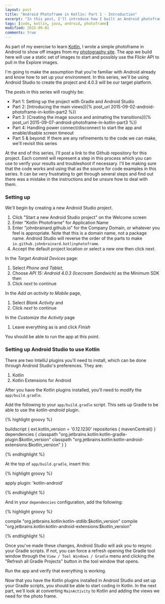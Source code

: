 ```yaml
---
layout: post
title: "Android Photoframe in Kotlin: Part 1 - Introduction"
excerpt: "In this post, I'll introduce how I built an Android photoframe app to learn Kotlin."
tags: [code, kotlin, java, android, photoframe]
modified: 2015-09-01
comments: true
---
```


As part of my exercise to learn [Kotlin](http://kotlinlang.org/), I wrote a simple photoframe in Android to show off images from my [photography site](http://brainardphotography.com). The app we build here will use a static set of images to start and possibly use the Flickr API to pull in the Explore images.

I'm going to make the assumption that you're familiar with Android already and know how to set up your environment. In this series, we'll be using Android Studio to create the project and 4.0.3 will be our target platform.

The posts in this series will roughly be:

* Part 1: Setting up the project with Gradle and Android Studio
* Part 2: [Introducing the main views]({% post_url 2015-09-02-android-photoframe-in-kotlin-part2 %})
* Part 3: [Creating the image source and animating the transitions]({% post_url 2015-09-07-android-photoframe-in-kotlin-part3 %})
* Part 4: Handling power connect/disconnect to start the app and enable/disable screen timeout
* Part 5 & beyond: If there are any refinements to the code we can make, we'll revisit this series

At the end of this series, I'll post a link to the Github repository for this project. Each commit will represent a step in this process which you can use to verify your results and troubleshoot if necessary. I'll be making sure that the code works and using that as the source for code examples in this series. It can be very frustrating to get through several steps and find out there was a mistake in the instructions and be unsure how to deal with them.

### Setting up

We'll begin by creating a new Android Studio project.

1. Click "Start a new Android Studio project" on the Welcome screen
2. Enter "Kotlin Photoframe" for Application Name
3. Enter "johnbrainard.github.io" for the Company Domain, or whatever you feel is appropriate. Note that this is a domain name, not a package name. Android Studio will reverse the order of the parts to make `io.github.johnbrainard.kotlinphotoframe`.
4. Accept the default project location or select a new one then click next.

In the *Target Android Devices* page:

1. Select *Phone and Tablet*,
2. Choose *API 15: Android 4.0.3 (Icecream Sandwich)* as the Minimum SDK then
3. Click *next* to continue

In the *Add an activity to Mobile* page,

1. Select *Blank Activity* and
2. Click *next* to continue

In the *Customize the Activity* page

1. Leave everything as is and click *Finish*

You should be able to run the app at this point.

### Setting up Android Studio to use Kotlin

There are two IntelliJ plugins you'll need to install, which can be done through Android Studio's preferences. They are:

1. Kotlin
2. Kotlin Extensions for Android

After you have the Kotlin plugins installed, you'll need to modify the `app/build.gradle`.

Add the following to your `app/build.gradle` script. This sets up Gradle to be able to use the *kotlin-android* plugin.

{% highlight groovy %}

buildscript {
	ext.kotlin_version = '0.12.1230'
	repositories {
		mavenCentral()
	}
	dependencies {
		classpath "org.jetbrains.kotlin:kotlin-gradle-plugin:$kotlin_version"
		classpath "org.jetbrains.kotlin:kotlin-android-extensions:$kotlin_version"
	}
}

{% endhighlight %}

At the top of `app/build.gradle`, insert this:

{% highlight groovy %}

apply plugin: 'kotlin-android'

{% endhighlight %}

And in your `dependencies` configuration, add the following:

{% highlight groovy %}

compile "org.jetbrains.kotlin:kotlin-stdlib:$kotlin_version"
compile "org.jetbrains.kotlin:kotlin-android-extensions:$kotlin_version"

{% endhighlight %}

Once you've made these changes, Android Studio will ask you to resync your Gradle scripts. If not, you can force a refresh opening the Gradle tool window through the `View / Tool Windows / Gradle` menu and clicking the "Refresh all Gradle Projects" button in the tool window that opens.

Run the app and verify that everything is working.

Now that you have the Kotlin plugins installed in Android Studio and set up your Gradle scripts, you should be able to start coding in Kotlin. In the next part, we'll look at converting `MainActivity` to Kotlin and adding the views we need for the photo frame.
